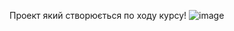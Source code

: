 Проект який створюється по ходу курсу!
![image](https://github.com/user-attachments/assets/07e30749-26c4-41ad-a3dd-34c40e99f2a2)
